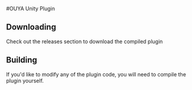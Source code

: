 #OUYA Unity Plugin
## Downloading
Check out the releases section to download the compiled plugin
## Building
If you'd like to modify any of the plugin code, you will need to compile the plugin yourself.

